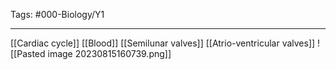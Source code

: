 Tags: #000-Biology/Y1

---
[[Cardiac cycle]]
[[Blood]]
[[Semilunar valves]]
[[Atrio-ventricular valves]]
![[Pasted image 20230815160739.png]]

